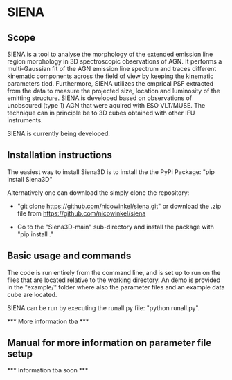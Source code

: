 # SIENA

## Scope
SIENA is a tool to analyse the morphology of the extended emission line region morphology in 3D spectroscopic observations of AGN.
It performs a multi-Gaussian fit of the AGN emission line spectrum and traces different kinematic components across the field of view by keeping the kinematic parameters tied. Furthermore, SIENA utilizes the emprical PSF extracted from the data to measure the projected size, location and luminosity of the emitting structure. SIENA is developed based on observations of unobscured (type 1) AGN that were aquired with
ESO VLT/MUSE. The technique can in principle be to 3D cubes obtained with other IFU instruments.


SIENA is currently being developed.

## Installation instructions
The easiest way to install Siena3D is to install the the PyPi Package: "pip install Siena3D"

Alternatively one can download the simply clone the repository:
- "git clone https://github.com/nicowinkel/siena.git" or download the .zip file from https://github.com/nicowinkel/siena

- Go to the "Siena3D-main" sub-directory and install the package with "pip install ."


## Basic usage and commands
The code is run entirely from the command line, and is set up to run on the files that are located relative to the working directory.
An demo is provided in the "example/" folder where also the parameter files and an example data cube are located.

SIENA can be run by executing the runall.py file: "python runall.py".

*** More information tba ***

## Manual for more information on parameter file setup
*** Information tba soon ***
